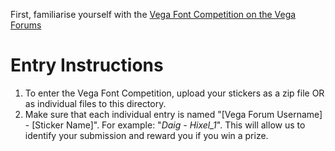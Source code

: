 First, familiarise yourself with the [Vega Font Competition on the Vega Forums](https://community.vega.xyz/t/the-vega-sticker-competition-16th-nov-8th-dec/3824)

# Entry Instructions 
1. To enter the Vega Font Competition, upload your stickers as a zip file OR as individual files to this directory.
2. Make sure that each individual entry is named "[Vega Forum Username] - [Sticker Name]". For example: "_Daig - Hixel_1_". This will allow us to identify your submission and reward you if you win a prize.
